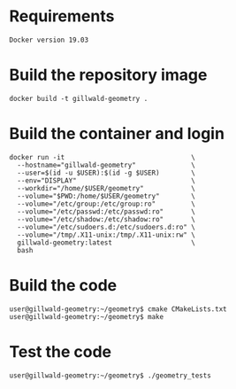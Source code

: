 # Requirements
```
Docker version 19.03
```

# Build the repository image
```
docker build -t gillwald-geometry .
```

# Build the container and login
```
docker run -it                                \
  --hostname="gillwald-geometry"              \
  --user=$(id -u $USER):$(id -g $USER)        \
  --env="DISPLAY"                             \
  --workdir="/home/$USER/geometry"            \
  --volume="$PWD:/home/$USER/geometry"        \
  --volume="/etc/group:/etc/group:ro"         \
  --volume="/etc/passwd:/etc/passwd:ro"       \
  --volume="/etc/shadow:/etc/shadow:ro"       \
  --volume="/etc/sudoers.d:/etc/sudoers.d:ro" \
  --volume="/tmp/.X11-unix:/tmp/.X11-unix:rw" \
  gillwald-geometry:latest                    \
  bash
```

# Build the code
```
user@gillwald-geometry:~/geometry$ cmake CMakeLists.txt
user@gillwald-geometry:~/geometry$ make
```

# Test the code
```
user@gillwald-geometry:~/geometry$ ./geometry_tests
```
